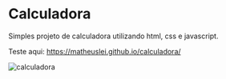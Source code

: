 # Calculadora
Simples projeto de calculadora utilizando html, css e javascript. 

Teste aqui: https://matheuslei.github.io/calculadora/


![calculadora](https://user-images.githubusercontent.com/65515537/176233751-20c0ed22-1d40-47e8-9a15-d9e287d9bf1a.gif)
